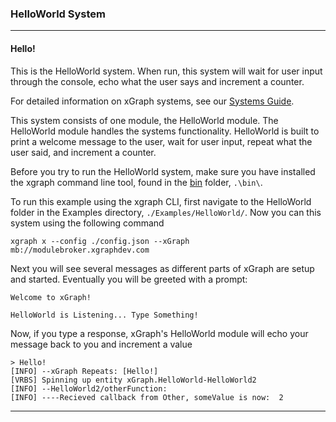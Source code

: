 ### HelloWorld System

---
#### Hello!

This is the HelloWorld system. When run, this system will wait for user
input through the console, echo what the user says and increment a
counter.

For detailed information on xGraph systems, see our [Systems Guide](https://github.com/IntrospectiveSystems/xGraph/wiki/1.2-Systems-Guide).

This system consists of one module, the HelloWorld module. The HelloWorld
module handles the systems functionality. HelloWorld is built to print
a welcome message to the user, wait for user input, repeat what the user
said, and increment a counter.

Before you try to run the HelloWorld system, make sure you have installed
the xgraph command line tool, found in the [bin](../bin) folder,
`.\bin\`.

To run this example using the xgraph CLI, first navigate to the HelloWorld
folder in the Examples directory, `./Examples/HelloWorld/`.  Now you can
this system using the following command

    xgraph x --config ./config.json --xGraph mb://modulebroker.xgraphdev.com

Next you will see several messages as different parts of xGraph are setup
and started.  Eventually you will be greeted with a prompt:

    Welcome to xGraph!

    HelloWorld is Listening... Type Something!

Now, if you type a response, xGraph's HelloWorld module will echo your
message back to you and increment a value

    > Hello!
    [INFO] --xGraph Repeats: [Hello!]
    [VRBS] Spinning up entity xGraph.HelloWorld-HelloWorld2
    [INFO] --HelloWorld2/otherFunction:  
    [INFO] ----Recieved callback from Other, someValue is now:  2 


---
